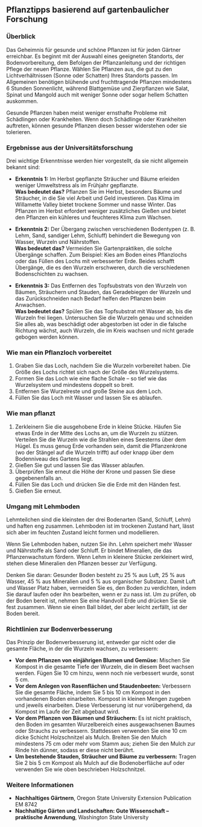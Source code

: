 ## Pflanztipps basierend auf gartenbaulicher Forschung

### Überblick

Das Geheimnis für gesunde und schöne Pflanzen ist für jeden Gärtner erreichbar. Es beginnt mit der Auswahl eines geeigneten Standorts, der Bodenvorbereitung, dem Befolgen der Pflanzanleitung und der richtigen Pflege der neuen Pflanze. Wählen Sie Pflanzen aus, die gut zu den Lichtverhältnissen (Sonne oder Schatten) Ihres Standorts passen. Im Allgemeinen benötigen blühende und fruchttragende Pflanzen mindestens 6 Stunden Sonnenlicht, während Blattgemüse und Zierpflanzen wie Salat, Spinat und Mangold auch mit weniger Sonne oder sogar hellem Schatten auskommen.

Gesunde Pflanzen haben meist weniger ernsthafte Probleme mit Schädlingen oder Krankheiten. Wenn doch Schädlinge oder Krankheiten auftreten, können gesunde Pflanzen diesen besser widerstehen oder sie tolerieren.

### Ergebnisse aus der Universitätsforschung

Drei wichtige Erkenntnisse werden hier vorgestellt, da sie nicht allgemein bekannt sind:

- **Erkenntnis 1:** Im Herbst gepflanzte Sträucher und Bäume erleiden weniger Umweltstress als im Frühjahr gepflanzte.  
  **Was bedeutet das?** Pflanzen Sie im Herbst, besonders Bäume und Sträucher, in die Sie viel Arbeit und Geld investieren. Das Klima im Willamette Valley bietet trockene Sommer und nasse Winter. Das Pflanzen im Herbst erfordert weniger zusätzliches Gießen und bietet den Pflanzen ein kühleres und feuchteres Klima zum Wachsen.

- **Erkenntnis 2:** Der Übergang zwischen verschiedenen Bodentypen (z. B. Lehm, Sand, sandiger Lehm, Schluff) behindert die Bewegung von Wasser, Wurzeln und Nährstoffen.  
  **Was bedeutet das?** Vermeiden Sie Gartenpraktiken, die solche Übergänge schaffen. Zum Beispiel: Kies am Boden eines Pflanzlochs oder das Füllen des Lochs mit verbesserter Erde. Beides schafft Übergänge, die es den Wurzeln erschweren, durch die verschiedenen Bodenschichten zu wachsen.

- **Erkenntnis 3:** Das Entfernen des Topfsubstrats von den Wurzeln von Bäumen, Sträuchern und Stauden, das Geradebiegen der Wurzeln und das Zurückschneiden nach Bedarf helfen den Pflanzen beim Anwachsen.  
  **Was bedeutet das?** Spülen Sie das Topfsubstrat mit Wasser ab, bis die Wurzeln frei liegen. Untersuchen Sie die Wurzeln genau und schneiden Sie alles ab, was beschädigt oder abgestorben ist oder in die falsche Richtung wächst, auch Wurzeln, die im Kreis wachsen und nicht gerade gebogen werden können.

### Wie man ein Pflanzloch vorbereitet

1. Graben Sie das Loch, nachdem Sie die Wurzeln vorbereitet haben. Die Größe des Lochs richtet sich nach der Größe des Wurzelsystems.
2. Formen Sie das Loch wie eine flache Schale – so tief wie das Wurzelsystem und mindestens doppelt so breit.
3. Entfernen Sie Wurzelreste und große Steine aus dem Loch.
4. Füllen Sie das Loch mit Wasser und lassen Sie es ablaufen.

### Wie man pflanzt

1. Zerkleinern Sie die ausgehobene Erde in kleine Stücke. Häufen Sie etwas Erde in der Mitte des Lochs an, um die Wurzeln zu stützen. Verteilen Sie die Wurzeln wie die Strahlen eines Seesterns über dem Hügel. Es muss genug Erde vorhanden sein, damit die Pflanzenkrone (wo der Stängel auf die Wurzeln trifft) auf oder knapp über dem Bodenniveau des Gartens liegt.
2. Gießen Sie gut und lassen Sie das Wasser ablaufen.
3. Überprüfen Sie erneut die Höhe der Krone und passen Sie diese gegebenenfalls an.
4. Füllen Sie das Loch und drücken Sie die Erde mit den Händen fest.
5. Gießen Sie erneut.

### Umgang mit Lehmboden

Lehmteilchen sind die kleinsten der drei Bodenarten (Sand, Schluff, Lehm) und haften eng zusammen. Lehmboden ist im trockenen Zustand hart, lässt sich aber im feuchten Zustand leicht formen und modellieren.

Wenn Sie Lehmboden haben, nutzen Sie ihn. Lehm speichert mehr Wasser und Nährstoffe als Sand oder Schluff. Er bindet Mineralien, die das Pflanzenwachstum fördern. Wenn Lehm in kleinere Stücke zerkleinert wird, stehen diese Mineralien den Pflanzen besser zur Verfügung.

Denken Sie daran: Gesunder Boden besteht zu 25 % aus Luft, 25 % aus Wasser, 45 % aus Mineralien und 5 % aus organischer Substanz. Damit Luft und Wasser Platz haben, vermeiden Sie es, den Boden zu verdichten, indem Sie darauf laufen oder ihn bearbeiten, wenn er zu nass ist. Um zu prüfen, ob der Boden bereit ist, nehmen Sie eine Handvoll Erde und drücken Sie sie fest zusammen. Wenn sie einen Ball bildet, der aber leicht zerfällt, ist der Boden bereit.

### Richtlinien zur Bodenverbesserung

Das Prinzip der Bodenverbesserung ist, entweder gar nicht oder die gesamte Fläche, in der die Wurzeln wachsen, zu verbessern:

- **Vor dem Pflanzen von einjährigen Blumen und Gemüse:** Mischen Sie Kompost in die gesamte Tiefe der Wurzeln, die in diesem Beet wachsen werden. Fügen Sie 10 cm hinzu, wenn noch nie verbessert wurde, sonst 5 cm.
- **Vor dem Anlegen von Rasenflächen und Staudenbeeten:** Verbessern Sie die gesamte Fläche, indem Sie 5 bis 10 cm Kompost in den vorhandenen Boden einarbeiten. Kompost in kleinen Mengen zugeben und jeweils einarbeiten. Diese Verbesserung ist nur vorübergehend, da Kompost im Laufe der Zeit abgebaut wird.
- **Vor dem Pflanzen von Bäumen und Sträuchern:** Es ist nicht praktisch, den Boden im gesamten Wurzelbereich eines ausgewachsenen Baumes oder Strauchs zu verbessern. Stattdessen verwenden Sie eine 10 cm dicke Schicht Holzschnitzel als Mulch. Breiten Sie den Mulch mindestens 75 cm oder mehr vom Stamm aus; ziehen Sie den Mulch zur Rinde hin dünner, sodass er diese nicht berührt.
- **Um bestehende Stauden, Sträucher und Bäume zu verbessern:** Tragen Sie 2 bis 5 cm Kompost als Mulch auf die Bodenoberfläche auf oder verwenden Sie wie oben beschrieben Holzschnitzel.

### Weitere Informationen

- **Nachhaltiges Gärtnern**, Oregon State University Extension Publication EM 8742  
- **Nachhaltige Gärten und Landschaften: Gute Wissenschaft – praktische Anwendung**, Washington State University
